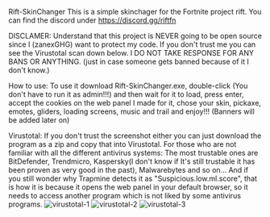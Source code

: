 Rift-SkinChanger
This is a simple skinchager for the Fortnite project rift.
You can find the discord under https://discord.gg/riftfn

DISCLAMER:
Understand that this project is NEVER going to be open source since I (zanexGHG) want to protect my code.
If you don't trust me you can see the Virustotal scan down below.
I DO NOT TAKE RESPONSE FOR ANY BANS OR ANYTHING. (just in case someone gets banned because of it I don't know.)

How to use:
To use it download Rift-SkinChanger.exe, double-click (You don't have to run it as admin!!!) and then wait for it to load, press enter,
accept the cookies on the web panel I made for it, chose your skin, pickaxe, emotes, gliders, loading screens, music and trail and enjoy!!!
(Banners will be added later on)

Virustotal:
If you don't trust the screenshot either you can just download the program as a zip and copy that into Virustotal.
For those who are not familiar with all the different antivirus systems: The most trustable ones are BitDefender, Trendmicro,
Kaspersky(I don't know if It's still trustable it has been proven as very good in the past), Malwarebytes and so on...
And if you still wonder why Trapmine detects it as "Suspicious.low.ml.score", that is how it is because it opens the web panel in your default browser, 
so it needs to access another program which is not liked by some antivirus programs.
![virustotal-1](https://user-images.githubusercontent.com/81015632/197481987-da0b3ec7-006f-4676-b9e5-a1c2c4079326.png)
![virustotal-2](https://user-images.githubusercontent.com/81015632/197481994-8cab5e9a-dc50-467f-ae81-93976a9701ed.png)
![virustotal-3](https://user-images.githubusercontent.com/81015632/197481996-104d67dc-fc90-4a0d-80da-5617ca7aedcb.png)
